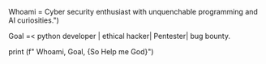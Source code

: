Whoami = Cyber security enthusiast with unquenchable programming and AI curiosities.")

Goal =< python developer | ethical hacker| Pentester| bug bounty. 

print (f" Whoami, Goal, {So Help me God}")

<!---
Stephennevy/Stephennevy is a ✨ special ✨ repository because its `README.md` (this file) appears on your GitHub profile.
You can click the Preview link to take a look at your changes.
--->
